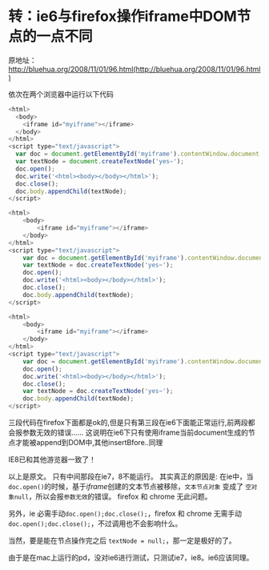 # 转：ie6与firefox操作iframe中DOM节点的一点不同

原地址：http://bluehua.org/2008/11/01/96.html(http://bluehua.org/2008/11/01/96.html)

依次在两个浏览器中运行以下代码

```javascript
<html>
  <body>
    <iframe id="myiframe"></iframe>
  </body>
</html>
<script type="text/javascript">
  var doc = document.getElementById('myiframe').contentWindow.document;
  var textNode = document.createTextNode('yes~');
  doc.open();
  doc.write('<html><body></body></html>');
  doc.close();
  doc.body.appendChild(textNode);
</script>
```

```javascript
<html>
	<body>
		<iframe id="myiframe"></iframe>
	</body>
</html>
<script type="text/javascript">
	var doc = document.getElementById('myiframe').contentWindow.document;
	var textNode = doc.createTextNode('yes~');
	doc.open();
	doc.write('<html><body></body></html>');
	doc.close();
	doc.body.appendChild(textNode);
</script>
```

```javascript
<html>
	<body>
		<iframe id="myiframe"></iframe>
	</body>
</html>
<script type="text/javascript">
	var doc = document.getElementById('myiframe').contentWindow.document;
	doc.open();
	doc.write('<html><body></body></html>');
	doc.close();
	var textNode = doc.createTextNode('yes~');
	doc.body.appendChild(textNode);
</script>
```

三段代码在firefox下面都是ok的,但是只有第三段在ie6下面能正常运行,前两段都会报参数无效的错误…… 这说明在ie6下只有使用iframe当前document生成的节点才能被append到DOM中,其他insertBfore..同理

IE8已和其他游览器一致了！


以上是原文。
只有中间那段在ie7，8不能运行。
其实真正的原因是:
  在ie中，当`doc.open()`的时候，基于*iframe*创建的文本节点被移除，`文本节点对象` 变成了 `空对象null`，所以会报`参数无效`的错误。
  firefox 和 chrome 无此问题。

  另外，ie 必需手动`doc.open();doc.close();`，firefox 和 chrome 无需手动 `doc.open();doc.close();`，不过调用也不会影响什么。

  当然，要是能在节点操作完之后 `textNode = null;`，那一定是极好的了。

由于是在mac上运行的pd，没对ie6进行测试，只测试ie7，ie8。ie6应该同理。

